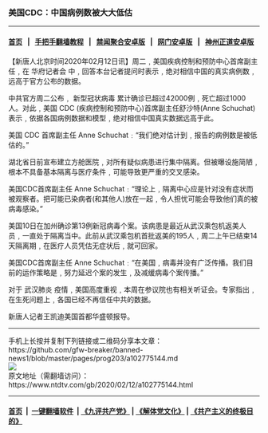 ### 美国CDC：中国病例数被大大低估
------------------------

#### [首页](https://github.com/gfw-breaker/banned-news1/blob/master/README.md) &nbsp;&nbsp;|&nbsp;&nbsp; [手把手翻墙教程](https://github.com/gfw-breaker/guides/wiki) &nbsp;&nbsp;|&nbsp;&nbsp; [禁闻聚合安卓版](https://github.com/gfw-breaker/bn-android) &nbsp;&nbsp;|&nbsp;&nbsp; [网门安卓版](https://github.com/oGate2/oGate) &nbsp;&nbsp;|&nbsp;&nbsp; [神州正道安卓版](https://github.com/SzzdOgate/update) 



<div><div class="post_content" itemprop="articleBody">
 <p>
  【新唐人北京时间2020年02月12日讯】周二﹐美国疾病控制和预防中心首席副主任﹐在
  <ok href="https://www.ntdtv.com/gb/华府记者会.htm">
   华府记者会
  </ok>
  中﹐回答本台记者提问时表示﹐绝对相信中国的真实病例数﹐远高于官方公布的数据。
 </p>
 <p>
  中共官方周二公布﹐
  <ok href="https://www.ntdtv.com/gb/新型冠状病毒.htm">
   新型冠状病毒
  </ok>
  累计确诊已超过42000例﹐死亡超过1000人。对此﹐美国
  <ok href="https://www.ntdtv.com/gb/cdc.htm">
   CDC
  </ok>
  (疾病控制和预防中心)首席副主任舒沙特(Anne Schuchat)表示﹐依据各国病例数据和模型﹐绝对相信中国真实数据远高于此。
 </p>
 <p>
  美国
  <ok href="https://www.ntdtv.com/gb/cdc.htm">
   CDC
  </ok>
  首席副主任 Anne Schuchat﹕“我们绝对估计到﹐报告的病例数是被低估的。”
 </p>
 <p>
  湖北省日前宣布建立方舱医院﹐对所有疑似病患进行集中隔离。但被曝设施简陋﹐根本不具备基本隔离与医疗条件﹐可能导致更严重的交叉感染。
 </p>
 <p>
  美国CDC首席副主任 Anne Schuchat﹕“理论上﹐隔离中心应是针对没有症状而被观察者。把可能已染病者(和其他人)放在一起﹐令人担忧可能会导致他们真的被病毒感染。”
 </p>
 <p>
  美国10日在加州确诊第13例新冠病毒个案。该病患是最近从武汉乘包机返美人员﹐一直处于隔离当中。此前从武汉乘包机首批返美的195人﹐周二上午已结束14天隔离期﹐在医疗人员凭估无症状后﹐就可回家。
 </p>
 <p>
  美国CDC首席副主任 Anne Schuchat﹕“在美国﹐病毒并没有广泛传播。我们目前的运作策略是﹐努力延迟个案的发生﹐及减缓病毒个案传播。”
 </p>
 <p>
  对于
  <ok href="https://www.ntdtv.com/gb/武汉肺炎.htm">
   武汉肺炎
  </ok>
  疫情﹐美国高度重视﹐本周在参议院也有相关听证会。专家指出﹐在生死问题上﹐各国已经不再信任中共的数据。
 </p>
 <p>
  新唐人记者王凯迪美国首都华盛顿报导。
 </p>
 <div class="single_ad">
 </div>
</div>
</div>
<hr/>
手机上长按并复制下列链接或二维码分享本文章：<br/>
https://github.com/gfw-breaker/banned-news1/blob/master/pages/prog203/a102775144.md <br/>
<a href='https://github.com/gfw-breaker/banned-news1/blob/master/pages/prog203/a102775144.md'><img src='https://github.com/gfw-breaker/banned-news1/blob/master/pages/prog203/a102775144.md.png'/></a> <br/>
原文地址（需翻墙访问）：https://www.ntdtv.com/gb/2020/02/12/a102775144.html


------------------------
#### [首页](https://github.com/gfw-breaker/banned-news1/blob/master/README.md) &nbsp;|&nbsp; [一键翻墙软件](https://github.com/gfw-breaker/nogfw/blob/master/README.md) &nbsp;| [《九评共产党》](https://github.com/gfw-breaker/9ping.md/blob/master/README.md#九评之一评共产党是什么) | [《解体党文化》](https://github.com/gfw-breaker/jtdwh.md/blob/master/README.md) | [《共产主义的终极目的》](https://github.com/gfw-breaker/gczydzjmd.md/blob/master/README.md)


<img src='http://gfw-breaker.win/banned-news/pages/prog203/a102775144.md' width='0px' height='0px'/>